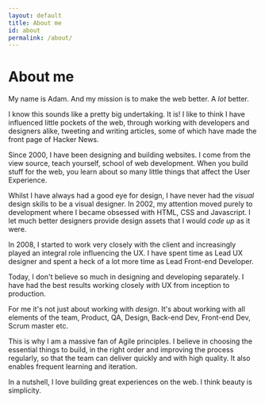 ```yaml
---
layout: default
title: About me
id: about
permalink: /about/
---
```


# About me

My name is Adam. And my mission is to make the web better. A *lot* better.

I know this sounds like a pretty big undertaking. It is! I like to think I have influenced little pockets of the web, through working with developers and designers alike, tweeting and writing articles, some of which have made the front page of Hacker News.

Since 2000, I have been designing and building websites. I come from the view source, teach yourself, school of web development. When you build stuff for the web, you learn about so many little things that affect the User Experience.

Whilst I have always had a good eye for design, I have never had the *visual* design skills to be a visual designer. In 2002, my attention moved purely to development where I became obsessed with HTML, CSS and Javascript. I let much better designers provide design assets that I would *code up* as it were.

In 2008, I started to work very closely with the client and increasingly played an integral role influencing the UX. I have spent time as Lead UX designer and spent a heck of a lot more time as Lead Front-end Developer.

Today, I don't believe so much in designing and developing separately. I have had the best results working closely *with* UX from inception to production.

For me it's not just about working with *design*. It's about working with all elements of the team, Product, QA, Design, Back-end Dev, Front-end Dev, Scrum master etc.

This is why I am a massive fan of Agile principles. I believe in choosing the essential things to build, in the right order and improving the process regularly, so that the team can deliver quickly and with high quality. It also enables frequent learning and iteration.

In a nutshell, I love building great experiences on the web. I think beauty is simplicity.